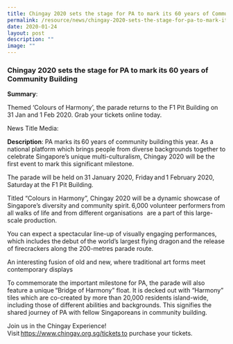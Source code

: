 ```yaml
---
title: Chingay 2020 sets the stage for PA to mark its 60 years of Community Building
permalink: /resource/news/chingay-2020-sets-the-stage-for-pa-to-mark-its-60-years-of-community-building/
date: 2020-01-24
layout: post
description: ""
image: ""
---
```


### Chingay 2020 sets the stage for PA to mark its 60 years of Community Building 

**Summary**: 

Themed ‘Colours of Harmony’, the parade returns to the F1 Pit Building on 31 Jan and 1 Feb 2020. Grab your tickets online today. 

News Title Media: 

 

**Description**: 
PA marks its 60 years of community building this year. As a national platform which brings people from diverse backgrounds together to celebrate Singapore’s unique multi-culturalism, Chingay 2020 will be the first event to mark this significant milestone. 

The parade will be held on 31 January 2020, Friday and 1 February 2020, Saturday at the F1 Pit Building. 

Titled “Colours in Harmony”, Chingay 2020 will be a dynamic showcase of Singapore’s diversity and community spirit. 6,000 volunteer performers from all walks of life and from different organisations   are a part of this large-scale production. 

You can expect a spectacular line-up of visually engaging performances, which includes the debut of the world’s largest flying dragon and the release of firecrackers along the 200-metres parade route. 

 

An interesting fusion of old and new, where traditional art forms meet contemporary displays 

 

To commemorate the important milestone for PA, the parade will also feature a unique “Bridge of Harmony” float. It is decked out with “Harmony” tiles which are co-created by more than 20,000 residents island-wide, including those of different abilities and backgrounds. This signifies the shared journey of PA with fellow Singaporeans in community building. 

Join us in the Chingay Experience! Visit https://www.chingay.org.sg/tickets to purchase your tickets. 
